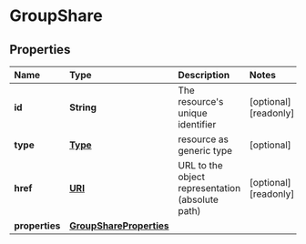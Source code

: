 # GroupShare

## Properties

| Name | Type | Description | Notes |
| :--- | :--- | :--- | :--- |
| **id** | **String** | The resource's unique identifier | \[optional\] \[readonly\] |
| **type** | [**Type**](type.md) | resource as generic type | \[optional\] |
| **href** | [**URI**](https://github.com/ionos-cloud/sdk-java/tree/a12429a4804e6e50d2155ea044d46f0bc32a860f/docs/URI.md) | URL to the object representation \(absolute path\) | \[optional\] \[readonly\] |
| **properties** | [**GroupShareProperties**](groupshareproperties.md) |  |  |

